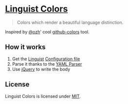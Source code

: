 [Linguist Colors](http://code.colombaro.fr/linguist-colors/)
=================

> Colors which render a beautiful language distinction.

Inspired by [@ozh](https://github.com/ozh)' cool [github-colors](https://github.com/ozh/github-colors) tool.

How it works
------------
1. Get the [Linguist](https://github.com/github/linguist) [Configuration file](https://github.com/github/linguist/blob/master/lib/linguist/languages.yml)
2. Parse it thanks to the [YAML Parser](https://github.com/nodeca/js-yaml)
3. Use [jQuery](https://jquery.com/) to write the body

License
-------
Linguist Colors is licensed under [MIT](LICENSE).
